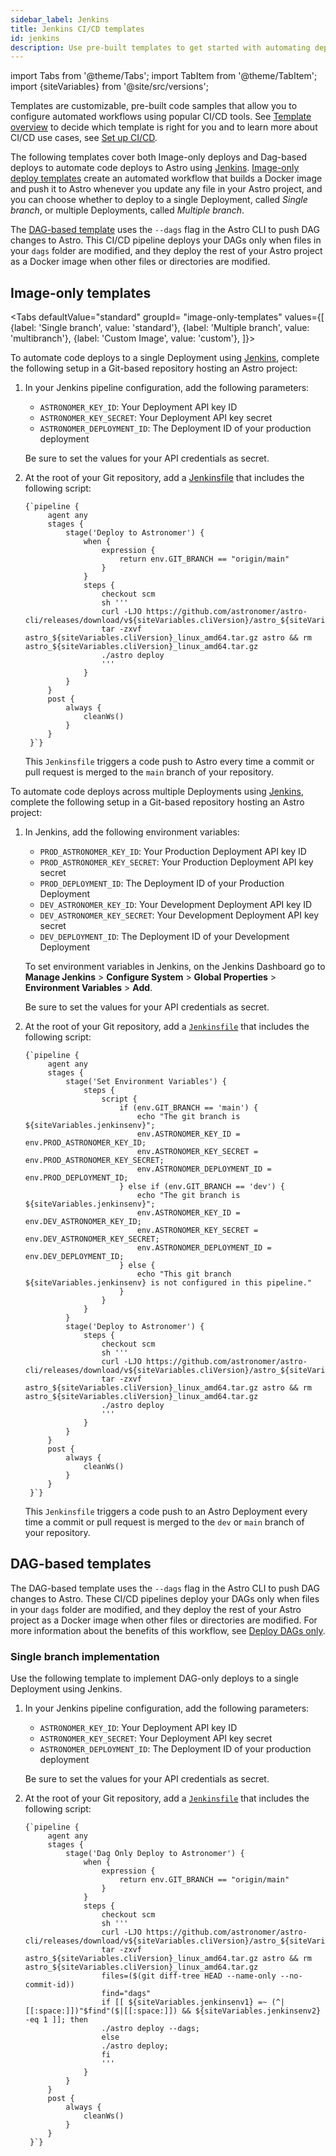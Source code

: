 ```yaml
---
sidebar_label: Jenkins
title: Jenkins CI/CD templates
id: jenkins
description: Use pre-built templates to get started with automating deploys for your Apache Airflow code from Jenkins to Astro 
---
```


import Tabs from '@theme/Tabs';
import TabItem from '@theme/TabItem';
import {siteVariables} from '@site/src/versions';

Templates are customizable, pre-built code samples that allow you to configure automated workflows using popular CI/CD tools. See [Template overview](template-overview.md) to decide which template is right for you and to learn more about CI/CD use cases, see [Set up CI/CD](set-up-ci-cd.md).

The following templates cover both Image-only deploys and Dag-based deploys to automate code deploys to Astro using [Jenkins](https://www.jenkins.io/). [Image-only deploy templates](template-overview.md#template-types) create an automated workflow that builds a Docker image and push it to Astro whenever you update any file in your Astro project, and you can choose whether to deploy to a single Deployment, called _Single branch_, or multiple Deployments, called _Multiple branch_. 

The [DAG-based template](template-overview.md#dag-based-templates) uses the `--dags` flag in the Astro CLI to push DAG changes to Astro. This CI/CD pipeline deploys your DAGs only when files in your `dags` folder are modified, and they deploy the rest of your Astro project as a Docker image when other files or directories are modified. 

## Image-only templates

<Tabs
    defaultValue="standard"
    groupId= "image-only-templates"
    values={[
        {label: 'Single branch', value: 'standard'},
        {label: 'Multiple branch', value: 'multibranch'},
        {label: 'Custom Image', value: 'custom'},
    ]}>
<TabItem value="standard">

To automate code deploys to a single Deployment using [Jenkins](https://www.jenkins.io/), complete the following setup in a Git-based repository hosting an Astro project:

1. In your Jenkins pipeline configuration, add the following parameters:

    - `ASTRONOMER_KEY_ID`: Your Deployment API key ID
    - `ASTRONOMER_KEY_SECRET`: Your Deployment API key secret
    - `ASTRONOMER_DEPLOYMENT_ID`: The Deployment ID of your production deployment

    Be sure to set the values for your API credentials as secret.

2. At the root of your Git repository, add a [Jenkinsfile](https://www.jenkins.io/doc/book/pipeline/jenkinsfile/) that includes the following script:

    <pre><code parentName="pre">{`pipeline {
        agent any
        stages {
            stage('Deploy to Astronomer') {
                when {
                    expression {
                        return env.GIT_BRANCH == "origin/main"
                    }
                }
                steps {
                    checkout scm
                    sh '''
                    curl -LJO https://github.com/astronomer/astro-cli/releases/download/v${siteVariables.cliVersion}/astro_${siteVariables.cliVersion}_linux_amd64.tar.gz
                    tar -zxvf astro_${siteVariables.cliVersion}_linux_amd64.tar.gz astro && rm astro_${siteVariables.cliVersion}_linux_amd64.tar.gz
                    ./astro deploy
                    '''
                }
            }
        }
        post {
            always {
                cleanWs()
            }
        }
    }`}</code></pre>

    This `Jenkinsfile` triggers a code push to Astro every time a commit or pull request is merged to the `main` branch of your repository.

</TabItem>

<TabItem value="multibranch">

To automate code deploys across multiple Deployments using [Jenkins](https://www.jenkins.io/), complete the following setup in a Git-based repository hosting an Astro project:

1. In Jenkins, add the following environment variables:

    - `PROD_ASTRONOMER_KEY_ID`: Your Production Deployment API key ID
    - `PROD_ASTRONOMER_KEY_SECRET`: Your Production Deployment API key secret
    - `PROD_DEPLOYMENT_ID`: The Deployment ID of your Production Deployment
    - `DEV_ASTRONOMER_KEY_ID`: Your Development Deployment API key ID
    - `DEV_ASTRONOMER_KEY_SECRET`: Your Development Deployment API key secret
    - `DEV_DEPLOYMENT_ID`: The Deployment ID of your Development Deployment

    To set environment variables in Jenkins, on the Jenkins Dashboard go to **Manage Jenkins** > **Configure System** > **Global Properties** > **Environment Variables** > **Add**.

    Be sure to set the values for your API credentials as secret.

2. At the root of your Git repository, add a [`Jenkinsfile`](https://www.jenkins.io/doc/book/pipeline/jenkinsfile/) that includes the following script:

    <pre><code parentName="pre">{`pipeline {
        agent any
        stages {
            stage('Set Environment Variables') {
                steps {
                    script {
                        if (env.GIT_BRANCH == 'main') {
                            echo "The git branch is ${siteVariables.jenkinsenv}";
                            env.ASTRONOMER_KEY_ID = env.PROD_ASTRONOMER_KEY_ID;
                            env.ASTRONOMER_KEY_SECRET = env.PROD_ASTRONOMER_KEY_SECRET;
                            env.ASTRONOMER_DEPLOYMENT_ID = env.PROD_DEPLOYMENT_ID;
                        } else if (env.GIT_BRANCH == 'dev') {
                            echo "The git branch is ${siteVariables.jenkinsenv}";
                            env.ASTRONOMER_KEY_ID = env.DEV_ASTRONOMER_KEY_ID;
                            env.ASTRONOMER_KEY_SECRET = env.DEV_ASTRONOMER_KEY_SECRET;
                            env.ASTRONOMER_DEPLOYMENT_ID = env.DEV_DEPLOYMENT_ID;
                        } else {
                            echo "This git branch ${siteVariables.jenkinsenv} is not configured in this pipeline."
                        }
                    }
                }
            }
            stage('Deploy to Astronomer') {
                steps {
                    checkout scm
                    sh '''
                    curl -LJO https://github.com/astronomer/astro-cli/releases/download/v${siteVariables.cliVersion}/astro_${siteVariables.cliVersion}_linux_amd64.tar.gz
                    tar -zxvf astro_${siteVariables.cliVersion}_linux_amd64.tar.gz astro && rm astro_${siteVariables.cliVersion}_linux_amd64.tar.gz
                    ./astro deploy
                    '''
                }
            }
        }
        post {
            always {
                cleanWs()
            }
        }
    }`}</code></pre>

    This `Jenkinsfile` triggers a code push to an Astro Deployment every time a commit or pull request is merged to the `dev` or `main` branch of your repository.

</TabItem>
</Tabs>

## DAG-based templates

The DAG-based template uses the `--dags` flag in the Astro CLI to push DAG changes to Astro. These CI/CD pipelines deploy your DAGs only when files in your `dags` folder are modified, and they deploy the rest of your Astro project as a Docker image when other files or directories are modified. For more information about the benefits of this workflow, see [Deploy DAGs only](deploy-code.md#deploy-dags-only).

### Single branch implementation

Use the following template to implement DAG-only deploys to a single Deployment using Jenkins.

1. In your Jenkins pipeline configuration, add the following parameters:

    - `ASTRONOMER_KEY_ID`: Your Deployment API key ID
    - `ASTRONOMER_KEY_SECRET`: Your Deployment API key secret
    - `ASTRONOMER_DEPLOYMENT_ID`: The Deployment ID of your production deployment

    Be sure to set the values for your API credentials as secret.

2. At the root of your Git repository, add a [`Jenkinsfile`](https://www.jenkins.io/doc/book/pipeline/jenkinsfile/) that includes the following script:

    <pre><code parentName="pre">{`pipeline {
        agent any
        stages {
            stage('Dag Only Deploy to Astronomer') {
                when {
                    expression {
                        return env.GIT_BRANCH == "origin/main"
                    }
                }
                steps {
                    checkout scm
                    sh '''
                    curl -LJO https://github.com/astronomer/astro-cli/releases/download/v${siteVariables.cliVersion}/astro_${siteVariables.cliVersion}_linux_amd64.tar.gz
                    tar -zxvf astro_${siteVariables.cliVersion}_linux_amd64.tar.gz astro && rm astro_${siteVariables.cliVersion}_linux_amd64.tar.gz
                    files=($(git diff-tree HEAD --name-only --no-commit-id))
                    find="dags"
                    if [[ ${siteVariables.jenkinsenv1} =~ (^|[[:space:]])"$find"($|[[:space:]]) && ${siteVariables.jenkinsenv2} -eq 1 ]]; then
                    ./astro deploy --dags;
                    else
                    ./astro deploy;
                    fi
                    '''
                }
            }
        }
        post {
            always {
                cleanWs()
            }
        }
    }`}</code></pre>

